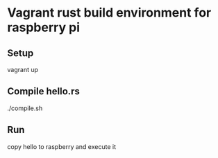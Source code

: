 # Vagrant rust build environment for raspberry pi

## Setup
vagrant up

## Compile hello.rs
./compile.sh

## Run
copy hello to raspberry and execute it
